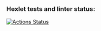 ### Hexlet tests and linter status:
[![Actions Status](https://github.com/DimonDimasik/python-project-50/actions/workflows/hexlet-check.yml/badge.svg)](https://github.com/DimonDimasik/python-project-50/actions)